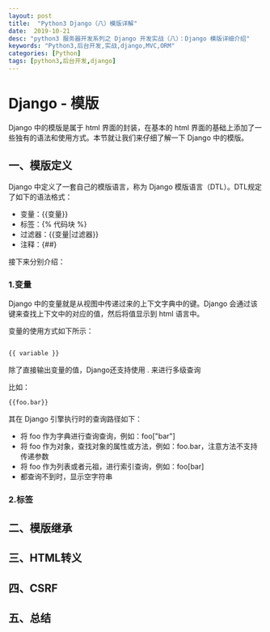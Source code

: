```yaml
---
layout: post
title:  "Python3 Django（八）模版详解"
date:  2019-10-21
desc: "python3 服务器开发系列之 Django 开发实战（八）：Django 模版详细介绍"
keywords: "Python3,后台开发,实战,django,MVC,ORM"
categories: [Python]
tags: [python3,后台开发,django]
---
```

# Django - 模版

Django 中的模版是属于 html 界面的封装，在基本的 html 界面的基础上添加了一些独有的语法和使用方式。本节就让我们来仔细了解一下 Django 中的模版。

## 一、模版定义

Django 中定义了一套自己的模版语言，称为 Django 模版语言（DTL）。DTL规定了如下的语法格式：

- 变量：{{变量}}
- 标签：{% 代码块 %}
- 过滤器：{{变量|过滤器}}
- 注释：{##}

接下来分别介绍：

### 1.变量

Django 中的变量就是从视图中传递过来的上下文字典中的键。Django 会通过该键来查找上下文中的对应的值，然后将值显示到 html 语言中。

变量的使用方式如下所示：

```html

{{ variable }}
```

除了直接输出变量的值，Django还支持使用 . 来进行多级查询

比如：

```html
{{foo.bar}}
```

其在 Django 引擎执行时的查询路径如下：

- 将 foo 作为字典进行查询查询，例如：foo["bar"]
- 将 foo 作为对象，查找对象的属性或方法，例如：foo.bar，注意方法不支持传递参数
- 将 foo 作为列表或者元祖，进行索引查询，例如：foo[bar]
- 都查询不到时，显示空字符串

### 2.标签

## 二、模版继承

## 三、HTML转义

## 四、CSRF

## 五、总结
